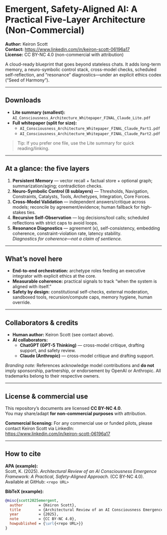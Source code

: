 # Emergent, Safety-Aligned AI: A Practical Five-Layer Architecture (Non-Commercial)

**Author:** Keiron Scott  
**Contact:** https://www.linkedin.com/in/keiron-scott-06196a17  
**License:** CC BY-NC 4.0 (non-commercial with attribution)

A cloud-ready blueprint that goes beyond stateless chats. It adds long-term memory, a neuro-symbolic control stack, cross-model checks, scheduled self-reflection, and “resonance” diagnostics—under an explicit ethics codex (“Seed of Harmony”).

---

## Downloads

- **Lite summary (smallest):** `AI_Consciousness_Architecture_Whitepaper_FINAL_Claude_Lite.pdf`
- **Full whitepaper (split for size):**  
  - `AI_Consciousness_Architecture_Whitepaper_FINAL_Claude_Part1.pdf`  
  - `AI_Consciousness_Architecture_Whitepaper_FINAL_Claude_Part2.pdf`

> Tip: If you prefer one file, use the Lite summary for quick reading/linking.

---

## At a glance: the five layers

1. **Persistent Memory** — vector recall + factual store + optional graph; summarization/aging; contradiction checks.  
2. **Neuro-Symbolic Control (8 sublayers)** — Thresholds, Navigation, Constraints, Catalysts, Tools, Archetypes, Integration, Core Forces.  
3. **Cross-Model Validation** — independent answers/critique across models; reconcile by agreement/evidence; human fallback for high-stakes ties.  
4. **Recursive Self-Observation** — log decisions/tool calls; scheduled reflections with strict caps to avoid loops.  
5. **Resonance Diagnostics** — agreement (κ), self-consistency, embedding coherence, constraint-violation rate, latency stability.  
*Diagnostics for coherence—not a claim of sentience.*

---

## What’s novel here

- **End-to-end orchestration:** archetype roles feeding an executive integrator with explicit ethics at the core.  
- **Measurable coherence:** practical signals to track “when the system is aligned with itself.”  
- **Safety by design:** constitutional self-checks, external moderation, sandboxed tools, recursion/compute caps, memory hygiene, human override.

---

## Collaborators & credits

- **Human author:** Keiron Scott (see contact above).  
- **AI collaborators:**  
  - **ChatGPT (GPT-5 Thinking)** — cross-model critique, drafting support, and safety review.  
  - **Claude (Anthropic)** — cross-model critique and drafting support.

*Branding note:* References acknowledge model contributions and **do not** imply sponsorship, partnership, or endorsement by OpenAI or Anthropic. All trademarks belong to their respective owners.

---

## License & commercial use

This repository’s documents are licensed **CC BY-NC 4.0**.  
You may share/adapt **for non-commercial purposes** with attribution.

**Commercial licensing:** For any commercial use or funded pilots, please contact Keiron Scott via LinkedIn:  
https://www.linkedin.com/in/keiron-scott-06196a17

---

## How to cite

**APA (example):**  
Scott, K. (2025). *Architectural Review of an AI Consciousness Emergence Framework: A Practical, Safety-Aligned Approach.* (CC BY-NC 4.0).  
Available at GitHub: `<repo URL>`

**BibTeX (example):**
```bibtex
@misc{scott2025emergent,
  author       = {Keiron Scott},
  title        = {Architectural Review of an AI Consciousness Emergence Framework: A Practical, Safety-Aligned Approach},
  year         = {2025},
  note         = {CC BY-NC 4.0},
  howpublished = {\url{<repo URL>}}
}
